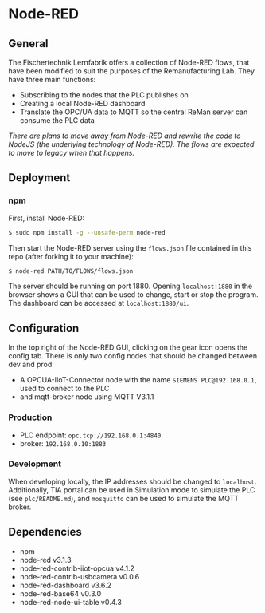 # Node-RED

## General

The Fischertechnik Lernfabrik offers a collection of Node-RED flows, that have been modified to suit the purposes of the Remanufacturing Lab. They have three main functions:
-  Subscribing to the nodes that the PLC publishes on
- Creating a local Node-RED dashboard
- Translate the OPC/UA data to MQTT so the central ReMan server can consume the PLC data

*There are plans to move away from Node-RED and rewrite the code to NodeJS (the underlying technology of Node-RED). The flows are expected to move to legacy when that happens.*

## Deployment

### npm

First, install Node-RED:

```bash
$ sudo npm install -g --unsafe-perm node-red
```

Then start the Node-RED server using the `flows.json` file contained in this repo (after forking it to your machine):

```bash
$ node-red PATH/TO/FLOWS/flows.json
```

The server should be running on port 1880. Opening `localhost:1880` in the browser shows a GUI that can be used to change, start or stop the program. The dashboard can be accessed at `localhost:1880/ui`.

## Configuration

In the top right of the Node-RED GUI, clicking on the gear icon opens the config tab. There is only two config nodes that should be changed between dev and prod:
- A OPCUA-IIoT-Connector node with the name `SIEMENS PLC@192.168.0.1`, used to connect to the PLC
- and mqtt-broker node using MQTT V3.1.1

### Production
- PLC endpoint: `opc.tcp://192.168.0.1:4840`
- broker: `192.168.0.10:1883`

### Development

When developing locally, the IP addresses should be changed to `localhost`. Additionally, TIA portal can be used in Simulation mode to simulate the PLC (see `plc/README.md`), and `mosquitto` can be used to simulate the MQTT broker.

## Dependencies

- npm
- node-red v3.1.3
- node-red-contrib-iiot-opcua v4.1.2
- node-red-contrib-usbcamera v0.0.6
- node-red-dashboard v3.6.2
- node-red-base64 v0.3.0
- node-red-node-ui-table v0.4.3
